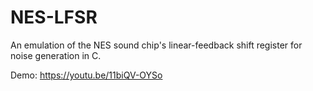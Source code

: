 # NES-LFSR
An emulation of the NES sound chip's linear-feedback shift register for noise generation in C.

Demo: https://youtu.be/11biQV-OYSo
